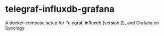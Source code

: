 # telegraf-influxdb-grafana
A docker-compose setup for Telegraf, influxdb (version 2), and Grafana on Synology
